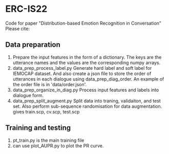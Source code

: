 # ERC-IS22
Code for paper "Distribution-based Emotion Recognition in Conversation"
Please cite: 

## Data preparation
1. Prepare the input features in the form of a dictionary. The keys are the utterance names and the values are the corresponding numpy arrays.
2. data_prep_process_label.py Generate hard label and soft label for IEMOCAP dataset. And also create a json file to store the order of utterances in each dialogue using data_prep_diag_order. An example of the order file is in 'data/order.json'.
3. data_prep_organize_in_diag.py Process input features and labels into dialogue form.
4. data_prep_split_augment.py Split data into traning, validaiton, and test set. Also perform sub-sequence randomisation for data augmentation. gives train.scp, cv.scp, test.scp

## Training and testing
1. pt_train.py is the main training file
2. can use plot_AUPR.py to plot the PR curve.

